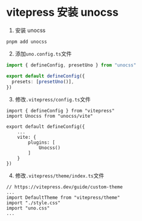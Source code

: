 # vitepress 安装 unocss

1. 安装 unocss

```shell
pnpm add unocss
```

2. 添加`uno.config.ts`文件

```ts
import { defineConfig, presetUno } from "unocss"

export default defineConfig({
  presets: [presetUno()],
})
```

3. 修改`.vitepress/config.ts`文件

```ts{2,6-10}
import { defineConfig } from "vitepress"
import Unocss from "unocss/vite"

export default defineConfig({
    ...
    vite: {
        plugins: [
            Unocss()
        ]
    }
})

```

4. 修改`.vitepress/theme/index.ts`文件

```ts{5}
// https://vitepress.dev/guide/custom-theme
...
import DefaultTheme from "vitepress/theme"
import "./style.css"
import "uno.css"
...
```
